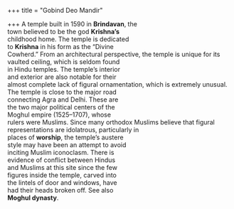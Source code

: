 +++
title = "Gobind Deo Mandir"

+++
A temple built in 1590 in **Brindavan**, the  
town believed to be the god **Krishna’s**  
childhood home. The temple is dedicated  
to **Krishna** in his form as the “Divine  
Cowherd.” From an architectural perspective, the temple is unique for its  
vaulted ceiling, which is seldom found  
in Hindu temples. The temple’s interior  
and exterior are also notable for their  
almost complete lack of figural ornamentation, which is extremely unusual.  
The temple is close to the major road  
connecting Agra and Delhi. These are  
the two major political centers of the  
Moghul empire (1525–1707), whose  
rulers were Muslims. Since many orthodox Muslims believe that figural representations are idolatrous, particularly in  
places of **worship**, the temple’s austere  
style may have been an attempt to avoid  
inciting Muslim iconoclasm. There is  
evidence of conflict between Hindus  
and Muslims at this site since the few  
figures inside the temple, carved into  
the lintels of door and windows, have  
had their heads broken off. See also  
**Moghul dynasty**.